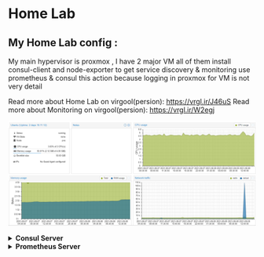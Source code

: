 # Home Lab

## My Home Lab config :
My main hypervisor is proxmox , I have 2 major VM all of them install consul-client and node-exporter to get service discovery & monitoring use prometheus & consul
this action because logging in proxmox for VM is not very detail

Read more about Home Lab on virgool(persion): https://vrgl.ir/J46uS
Read more about Monitoring on virgool(persion): https://vrgl.ir/W2egj

![Proxmox](images/proxmox.PNG)

<details><summary><b>Consul Server</b></summary>

![Consul server nodes](images/consul_node.PNG)
  
At its show I have 2 VM (rancher & ubentu) and pve is the proxmox server
  
![Consul server service](images/consul_service.PNG)
  
I have a lot of services and it increases 

</details>

<details><summary><b>Prometheus Server</b></summary>

![Prometheus server](images/Prometheus_targets.PNG)
  
all the node-exporter is up and working
